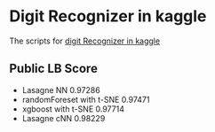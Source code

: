 # Digit Recognizer in kaggle
 The scripts for [digit Recognizer in kaggle](https://www.kaggle.com/c/digit-recognizer)

## Public LB Score 
<ul>
<li> Lasagne NN 0.97286 </li>
<li> randomForeset with t-SNE 0.97471 </li>
<li> xgboost with t-SNE 0.97714 </li>
<li> Lasagne cNN 0.98229 </li>
</ul>
